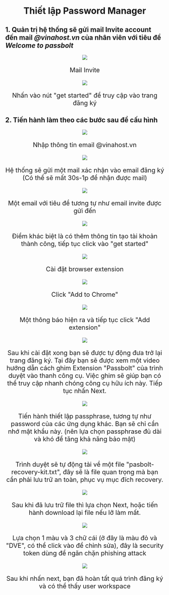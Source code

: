 # <p align="center" style="font-size:28px;">Thiết lập Password Manager</p>

## 1. Quản trị hệ thống sẽ gửi mail Invite account đến mail _@vinahost.vn_ của nhân viên với tiêu đề  _**Welcome to passbolt**_ 

<div style="text-align:center"><img src="image-16.png" /></div>
<p align="center" style="font-size:20px;">Mail Invite</p>

<div style="text-align:center"><img src="image-17.png" /></div>
<p align="center" style="font-size:20px;">Nhấn vào nút "get started" để truy cập vào trang đăng ký </p>

## 2. Tiến hành làm theo các bước sau để cấu hình 

<div style="text-align:center"><img src="image-18.png" /></div>
<p align="center" style="font-size:20px;">Nhập thông tin email @vinahost.vn </p>


<div style="text-align:center"><img src="image-19.png" /></div>
<p align="center" style="font-size:20px;">Hệ thống sẽ gửi một mail xác nhận vào email đăng ký (Có thể sẽ mất 30s-1p để nhận được mail) </p>

<div style="text-align:center"><img src="image-20.png" /></div>
<p align="center" style="font-size:20px;">Một email với tiêu đề tương tự như email invite được gửi đến </p>


<div style="text-align:center"><img src="image-21.png" /></div>
<p align="center" style="font-size:20px;">Điểm khác biệt là có thêm thông tin tạo tài khoản thành công, tiếp tục click vào "get started" </p>



<div style="text-align:center"><img src="image-22.png" /></div>
<p align="center" style="font-size:20px;">Cài đặt browser extension</p>

<div style="text-align:center"><img src="image-23.png" /></div>
<p align="center" style="font-size:20px;">Click "Add to Chrome"</p>


<div style="text-align:center"><img src="image-24.png" /></div>
<p align="center" style="font-size:20px;">Một thông báo hiện ra và tiếp tục click "Add extension"</p>


<div style="text-align:center"><img src="image-25.png" /></div>
<p align="center" style="font-size:20px;">Sau khi cài đặt xong bạn sẽ được tự động đưa trở lại trang đăng ký. Tại đây bạn sẽ được xem một video hướng dẫn cách ghim Extension "Passbolt" của trình duyệt vào thanh công cụ. Việc ghim sẽ giúp bạn có thể truy cập nhanh chóng công cụ hữu ích này. Tiếp tục nhấn Next.</p>

<div style="text-align:center"><img src="image-26.png" /></div>
<p align="center" style="font-size:20px;">Tiến hành thiết lập passphrase, tương tự như password của các ứng dụng khác. Bạn sẽ chỉ cần nhớ mật khẩu này. (nên lựa chọn passphrase đủ dài và khó để tăng khả năng bảo mật)</p>

<div style="text-align:center"><img src="image-27.png" /></div>
<p align="center" style="font-size:20px;">Trình duyệt sẽ tự động tải về một file "pasbolt-recovery-kit.txt", đây sẽ là file quan trọng mà bạn cần phải lưu trữ an toàn, phục vụ mục đích recovery.</p>

<div style="text-align:center"><img src="image-28.png" /></div>
<p align="center" style="font-size:20px;">Sau khi đã lưu trữ file thì lựa chọn Next, hoặc tiến hành download lại file nếu lỡ làm mất.</p>

<div style="text-align:center"><img src="image-29.png" /></div>
<p align="center" style="font-size:20px;">Lựa chọn 1 màu và 3 chữ cái (ở đây là màu đỏ và "DVE", có thể click vào để chỉnh sửa), đây là security token dùng để ngăn chặn phishing attack</p>


<div style="text-align:center"><img src="image-30.png" /></div>
<p align="center" style="font-size:20px;">Sau khi nhấn next, bạn đã hoàn tất quá trình đăng ký và có thể thấy user workspace</p>




